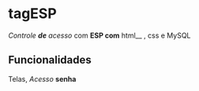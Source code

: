 # tagESP
*Controle **de** acesso* com **ESP com** html__ , css e MySQL
## Funcionalidades
Telas, *Acesso* **senha**

